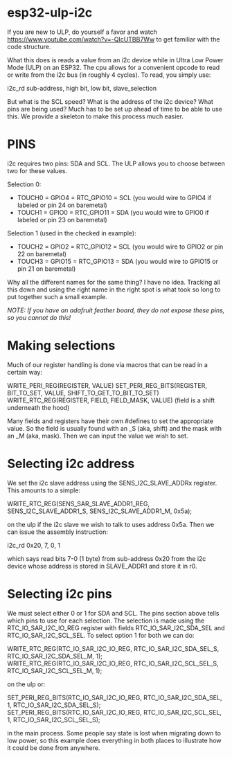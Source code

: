 # esp32-ulp-i2c
If you are new to ULP, do yourself a favor and watch https://www.youtube.com/watch?v=-QIcUTBB7Ww to get familiar with the code structure.

What this does is reads a value from an i2c device while in Ultra Low Power Mode (ULP) on an ESP32. The cpu allows for a convenient opcode to read or write from the i2c bus (in roughly 4 cycles). To read, you simply use:

i2c_rd sub-address, high bit, low bit, slave_selection

But what is the SCL speed? What is the address of the i2c device? What pins are being used? Much has to be set up ahead of time to be able to use this. We provide a skeleton to make this process much easier.

# PINS

i2c requires two pins: SDA and SCL. The ULP allows you to choose between two for these values.

Selection 0:
* TOUCH0 = GPIO4 = RTC_GPIO10 = SCL (you would wire to GPIO4 if labeled or pin 24 on baremetal)
* TOUCH1 = GPIO0 = RTC_GPIO11 = SDA (you would wire to GPIO0 if labeled or pin 23 on baremetal)

Selection 1 (used in the checked in example):
* TOUCH2 = GPIO2 = RTC_GPIO12 = SCL (you would wire to GPIO2 or pin 22 on baremetal)
* TOUCH3 = GPIO15 = RTC_GPIO13 = SDA (you would wire to GPIO15 or pin 21 on baremetal)

Why all the different names for the same thing? I have no idea. Tracking all this down and using the right name in the right spot is what took so long to put together such a small example.

*NOTE: If you have an adafruit feather board, they do not expose these pins, so you cannot do this!*

# Making selections

Much of our register handling is done via macros that can be read in a certain way:

WRITE_PERI_REG(REGISTER, VALUE)
SET_PERI_REG_BITS(REGISTER, BIT_TO_SET, VALUE, SHIFT_TO_GET_TO_BIT_TO_SET)
WRITE_RTC_REG(REGISTER, FIELD, FIELD_MASK, VALUE) (field is a shift underneath the hood)

Many fields and registers have their own #defines to set the appropriate value. So the field is usually found with an \_S (aka, shift) and the mask with an \_M (aka, mask). Then we can input the value we wish to set.

# Selecting i2c address

We set the i2c slave address using the SENS_I2C_SLAVE_ADDRx register. This amounts to a simple:

WRITE_RTC_REG(SENS_SAR_SLAVE_ADDR1_REG, SENS_I2C_SLAVE_ADDR1_S, SENS_I2C_SLAVE_ADDR1_M, 0x5a);

on the ulp if the i2c slave we wish to talk to uses address 0x5a. Then we can issue the assembly instruction:

i2c_rd 0x20, 7, 0, 1

which says read bits 7-0 (1 byte) from sub-address 0x20 from the i2c device whose address is stored in SLAVE_ADDR1 and store it in r0.

# Selecting i2c pins

We must select either 0 or 1 for SDA and SCL. The pins section above tells which pins to use for each selection. The selection is made using the RTC_IO_SAR_I2C_IO_REG register with fields RTC_IO_SAR_I2C_SDA_SEL and RTC_IO_SAR_I2C_SCL_SEL. To select option 1 for both we can do:

WRITE_RTC_REG(RTC_IO_SAR_I2C_IO_REG, RTC_IO_SAR_I2C_SDA_SEL_S, RTC_IO_SAR_I2C_SDA_SEL_M, 1);
WRITE_RTC_REG(RTC_IO_SAR_I2C_IO_REG, RTC_IO_SAR_I2C_SCL_SEL_S, RTC_IO_SAR_I2C_SCL_SEL_M, 1);

on the ulp or:

SET_PERI_REG_BITS(RTC_IO_SAR_I2C_IO_REG, RTC_IO_SAR_I2C_SDA_SEL, 1, RTC_IO_SAR_I2C_SDA_SEL_S);
SET_PERI_REG_BITS(RTC_IO_SAR_I2C_IO_REG, RTC_IO_SAR_I2C_SCL_SEL, 1, RTC_IO_SAR_I2C_SCL_SEL_S);

in the main process. Some people say state is lost when migrating down to low power, so this example does everything in both places to illustrate how it could be done from anywhere.
